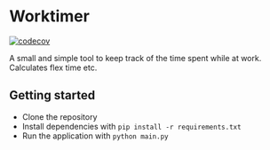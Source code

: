 # Worktimer
[![codecov](https://codecov.io/gh/frangiz/worktimer/branch/master/graph/badge.svg?token=KGM1EL0GD0)](https://codecov.io/gh/frangiz/worktimer)

A small and simple tool to keep track of the time spent while at work. Calculates flex time etc.

## Getting started
* Clone the repository
* Install dependencies with `pip install -r requirements.txt`
* Run the application with `python main.py`